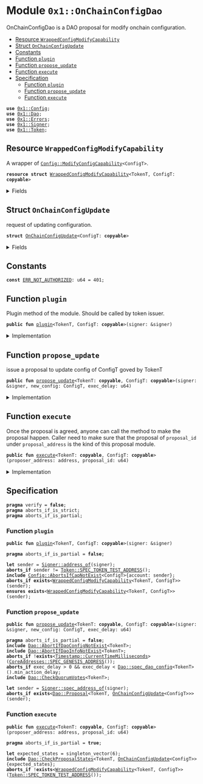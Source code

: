
<a name="0x1_OnChainConfigDao"></a>

# Module `0x1::OnChainConfigDao`

OnChainConfigDao is a DAO proposal for modify onchain configuration.


-  [Resource `WrappedConfigModifyCapability`](#0x1_OnChainConfigDao_WrappedConfigModifyCapability)
-  [Struct `OnChainConfigUpdate`](#0x1_OnChainConfigDao_OnChainConfigUpdate)
-  [Constants](#@Constants_0)
-  [Function `plugin`](#0x1_OnChainConfigDao_plugin)
-  [Function `propose_update`](#0x1_OnChainConfigDao_propose_update)
-  [Function `execute`](#0x1_OnChainConfigDao_execute)
-  [Specification](#@Specification_1)
    -  [Function `plugin`](#@Specification_1_plugin)
    -  [Function `propose_update`](#@Specification_1_propose_update)
    -  [Function `execute`](#@Specification_1_execute)


<pre><code><b>use</b> <a href="Config.md#0x1_Config">0x1::Config</a>;
<b>use</b> <a href="Dao.md#0x1_Dao">0x1::Dao</a>;
<b>use</b> <a href="Errors.md#0x1_Errors">0x1::Errors</a>;
<b>use</b> <a href="Signer.md#0x1_Signer">0x1::Signer</a>;
<b>use</b> <a href="Token.md#0x1_Token">0x1::Token</a>;
</code></pre>



<a name="0x1_OnChainConfigDao_WrappedConfigModifyCapability"></a>

## Resource `WrappedConfigModifyCapability`

A wrapper of <code><a href="Config.md#0x1_Config_ModifyConfigCapability">Config::ModifyConfigCapability</a>&lt;ConfigT&gt;</code>.


<pre><code><b>resource</b> <b>struct</b> <a href="OnChainConfigDao.md#0x1_OnChainConfigDao_WrappedConfigModifyCapability">WrappedConfigModifyCapability</a>&lt;TokenT, ConfigT: <b>copyable</b>&gt;
</code></pre>



<details>
<summary>Fields</summary>


<dl>
<dt>
<code>cap: <a href="Config.md#0x1_Config_ModifyConfigCapability">Config::ModifyConfigCapability</a>&lt;ConfigT&gt;</code>
</dt>
<dd>

</dd>
</dl>


</details>

<a name="0x1_OnChainConfigDao_OnChainConfigUpdate"></a>

## Struct `OnChainConfigUpdate`

request of updating configuration.


<pre><code><b>struct</b> <a href="OnChainConfigDao.md#0x1_OnChainConfigDao_OnChainConfigUpdate">OnChainConfigUpdate</a>&lt;ConfigT: <b>copyable</b>&gt;
</code></pre>



<details>
<summary>Fields</summary>


<dl>
<dt>
<code>value: ConfigT</code>
</dt>
<dd>

</dd>
</dl>


</details>

<a name="@Constants_0"></a>

## Constants


<a name="0x1_OnChainConfigDao_ERR_NOT_AUTHORIZED"></a>



<pre><code><b>const</b> <a href="OnChainConfigDao.md#0x1_OnChainConfigDao_ERR_NOT_AUTHORIZED">ERR_NOT_AUTHORIZED</a>: u64 = 401;
</code></pre>



<a name="0x1_OnChainConfigDao_plugin"></a>

## Function `plugin`

Plugin method of the module.
Should be called by token issuer.


<pre><code><b>public</b> <b>fun</b> <a href="OnChainConfigDao.md#0x1_OnChainConfigDao_plugin">plugin</a>&lt;TokenT, ConfigT: <b>copyable</b>&gt;(signer: &signer)
</code></pre>



<details>
<summary>Implementation</summary>


<pre><code><b>public</b> <b>fun</b> <a href="OnChainConfigDao.md#0x1_OnChainConfigDao_plugin">plugin</a>&lt;TokenT, ConfigT: <b>copyable</b>&gt;(signer: &signer) {
    <b>let</b> token_issuer = <a href="Token.md#0x1_Token_token_address">Token::token_address</a>&lt;TokenT&gt;();
    <b>assert</b>(<a href="Signer.md#0x1_Signer_address_of">Signer::address_of</a>(signer) == token_issuer, <a href="Errors.md#0x1_Errors_requires_address">Errors::requires_address</a>(<a href="OnChainConfigDao.md#0x1_OnChainConfigDao_ERR_NOT_AUTHORIZED">ERR_NOT_AUTHORIZED</a>));
    <b>let</b> config_modify_cap = <a href="Config.md#0x1_Config_extract_modify_config_capability">Config::extract_modify_config_capability</a>&lt;ConfigT&gt;(signer);
    <b>let</b> cap = <a href="OnChainConfigDao.md#0x1_OnChainConfigDao_WrappedConfigModifyCapability">WrappedConfigModifyCapability</a>&lt;TokenT, ConfigT&gt; { cap: config_modify_cap };
    move_to(signer, cap);
}
</code></pre>



</details>

<a name="0x1_OnChainConfigDao_propose_update"></a>

## Function `propose_update`

issue a proposal to update config of ConfigT goved by TokenT


<pre><code><b>public</b> <b>fun</b> <a href="OnChainConfigDao.md#0x1_OnChainConfigDao_propose_update">propose_update</a>&lt;TokenT: <b>copyable</b>, ConfigT: <b>copyable</b>&gt;(signer: &signer, new_config: ConfigT, exec_delay: u64)
</code></pre>



<details>
<summary>Implementation</summary>


<pre><code><b>public</b> <b>fun</b> <a href="OnChainConfigDao.md#0x1_OnChainConfigDao_propose_update">propose_update</a>&lt;TokenT: <b>copyable</b>, ConfigT: <b>copyable</b>&gt;(
    signer: &signer,
    new_config: ConfigT,
    exec_delay: u64,
) {
    <a href="Dao.md#0x1_Dao_propose">Dao::propose</a>&lt;TokenT, <a href="OnChainConfigDao.md#0x1_OnChainConfigDao_OnChainConfigUpdate">OnChainConfigUpdate</a>&lt;ConfigT&gt;&gt;(
        signer,
        <a href="OnChainConfigDao.md#0x1_OnChainConfigDao_OnChainConfigUpdate">OnChainConfigUpdate</a> { value: new_config },
        exec_delay,
    );
}
</code></pre>



</details>

<a name="0x1_OnChainConfigDao_execute"></a>

## Function `execute`

Once the proposal is agreed, anyone can call the method to make the proposal happen.
Caller need to make sure that the proposal of <code>proposal_id</code> under <code>proposal_address</code> is
the kind of this proposal module.


<pre><code><b>public</b> <b>fun</b> <a href="OnChainConfigDao.md#0x1_OnChainConfigDao_execute">execute</a>&lt;TokenT: <b>copyable</b>, ConfigT: <b>copyable</b>&gt;(proposer_address: address, proposal_id: u64)
</code></pre>



<details>
<summary>Implementation</summary>


<pre><code><b>public</b> <b>fun</b> <a href="OnChainConfigDao.md#0x1_OnChainConfigDao_execute">execute</a>&lt;TokenT: <b>copyable</b>, ConfigT: <b>copyable</b>&gt;(
    proposer_address: address,
    proposal_id: u64,
) <b>acquires</b> <a href="OnChainConfigDao.md#0x1_OnChainConfigDao_WrappedConfigModifyCapability">WrappedConfigModifyCapability</a> {
    <b>let</b> <a href="OnChainConfigDao.md#0x1_OnChainConfigDao_OnChainConfigUpdate">OnChainConfigUpdate</a> { value } = <a href="Dao.md#0x1_Dao_extract_proposal_action">Dao::extract_proposal_action</a>&lt;
        TokenT,
        <a href="OnChainConfigDao.md#0x1_OnChainConfigDao_OnChainConfigUpdate">OnChainConfigUpdate</a>&lt;ConfigT&gt;,
    &gt;(proposer_address, proposal_id);
    <b>let</b> cap = borrow_global_mut&lt;<a href="OnChainConfigDao.md#0x1_OnChainConfigDao_WrappedConfigModifyCapability">WrappedConfigModifyCapability</a>&lt;TokenT, ConfigT&gt;&gt;(
        <a href="Token.md#0x1_Token_token_address">Token::token_address</a>&lt;TokenT&gt;(),
    );
    <a href="Config.md#0x1_Config_set_with_capability">Config::set_with_capability</a>(&<b>mut</b> cap.cap, value);
}
</code></pre>



</details>

<a name="@Specification_1"></a>

## Specification



<pre><code><b>pragma</b> verify = <b>false</b>;
<b>pragma</b> aborts_if_is_strict;
<b>pragma</b> aborts_if_is_partial;
</code></pre>



<a name="@Specification_1_plugin"></a>

### Function `plugin`


<pre><code><b>public</b> <b>fun</b> <a href="OnChainConfigDao.md#0x1_OnChainConfigDao_plugin">plugin</a>&lt;TokenT, ConfigT: <b>copyable</b>&gt;(signer: &signer)
</code></pre>




<pre><code><b>pragma</b> aborts_if_is_partial = <b>false</b>;
<a name="0x1_OnChainConfigDao_sender$3"></a>
<b>let</b> sender = <a href="Signer.md#0x1_Signer_address_of">Signer::address_of</a>(signer);
<b>aborts_if</b> sender != <a href="Token.md#0x1_Token_SPEC_TOKEN_TEST_ADDRESS">Token::SPEC_TOKEN_TEST_ADDRESS</a>();
<b>include</b> <a href="Config.md#0x1_Config_AbortsIfCapNotExist">Config::AbortsIfCapNotExist</a>&lt;ConfigT&gt;{account: sender};
<b>aborts_if</b> <b>exists</b>&lt;<a href="OnChainConfigDao.md#0x1_OnChainConfigDao_WrappedConfigModifyCapability">WrappedConfigModifyCapability</a>&lt;TokenT, ConfigT&gt;&gt;(sender);
<b>ensures</b> <b>exists</b>&lt;<a href="OnChainConfigDao.md#0x1_OnChainConfigDao_WrappedConfigModifyCapability">WrappedConfigModifyCapability</a>&lt;TokenT, ConfigT&gt;&gt;(sender);
</code></pre>



<a name="@Specification_1_propose_update"></a>

### Function `propose_update`


<pre><code><b>public</b> <b>fun</b> <a href="OnChainConfigDao.md#0x1_OnChainConfigDao_propose_update">propose_update</a>&lt;TokenT: <b>copyable</b>, ConfigT: <b>copyable</b>&gt;(signer: &signer, new_config: ConfigT, exec_delay: u64)
</code></pre>




<pre><code><b>pragma</b> aborts_if_is_partial = <b>false</b>;
<b>include</b> <a href="Dao.md#0x1_Dao_AbortIfDaoConfigNotExist">Dao::AbortIfDaoConfigNotExist</a>&lt;TokenT&gt;;
<b>include</b> <a href="Dao.md#0x1_Dao_AbortIfDaoInfoNotExist">Dao::AbortIfDaoInfoNotExist</a>&lt;TokenT&gt;;
<b>aborts_if</b> !<b>exists</b>&lt;<a href="Timestamp.md#0x1_Timestamp_CurrentTimeMilliseconds">Timestamp::CurrentTimeMilliseconds</a>&gt;(<a href="CoreAddresses.md#0x1_CoreAddresses_SPEC_GENESIS_ADDRESS">CoreAddresses::SPEC_GENESIS_ADDRESS</a>());
<b>aborts_if</b> exec_delay &gt; 0 && exec_delay &lt; <a href="Dao.md#0x1_Dao_spec_dao_config">Dao::spec_dao_config</a>&lt;TokenT&gt;().min_action_delay;
<b>include</b> <a href="Dao.md#0x1_Dao_CheckQuorumVotes">Dao::CheckQuorumVotes</a>&lt;TokenT&gt;;
<a name="0x1_OnChainConfigDao_sender$4"></a>
<b>let</b> sender = <a href="Signer.md#0x1_Signer_spec_address_of">Signer::spec_address_of</a>(signer);
<b>aborts_if</b> <b>exists</b>&lt;<a href="Dao.md#0x1_Dao_Proposal">Dao::Proposal</a>&lt;TokenT, <a href="OnChainConfigDao.md#0x1_OnChainConfigDao_OnChainConfigUpdate">OnChainConfigUpdate</a>&lt;ConfigT&gt;&gt;&gt;(sender);
</code></pre>



<a name="@Specification_1_execute"></a>

### Function `execute`


<pre><code><b>public</b> <b>fun</b> <a href="OnChainConfigDao.md#0x1_OnChainConfigDao_execute">execute</a>&lt;TokenT: <b>copyable</b>, ConfigT: <b>copyable</b>&gt;(proposer_address: address, proposal_id: u64)
</code></pre>




<pre><code><b>pragma</b> aborts_if_is_partial = <b>true</b>;
<a name="0x1_OnChainConfigDao_expected_states$5"></a>
<b>let</b> expected_states = singleton_vector(6);
<b>include</b> <a href="Dao.md#0x1_Dao_CheckProposalStates">Dao::CheckProposalStates</a>&lt;TokenT, <a href="OnChainConfigDao.md#0x1_OnChainConfigDao_OnChainConfigUpdate">OnChainConfigUpdate</a>&lt;ConfigT&gt;&gt;{expected_states};
<b>aborts_if</b> !<b>exists</b>&lt;<a href="OnChainConfigDao.md#0x1_OnChainConfigDao_WrappedConfigModifyCapability">WrappedConfigModifyCapability</a>&lt;TokenT, ConfigT&gt;&gt;(<a href="Token.md#0x1_Token_SPEC_TOKEN_TEST_ADDRESS">Token::SPEC_TOKEN_TEST_ADDRESS</a>());
</code></pre>

